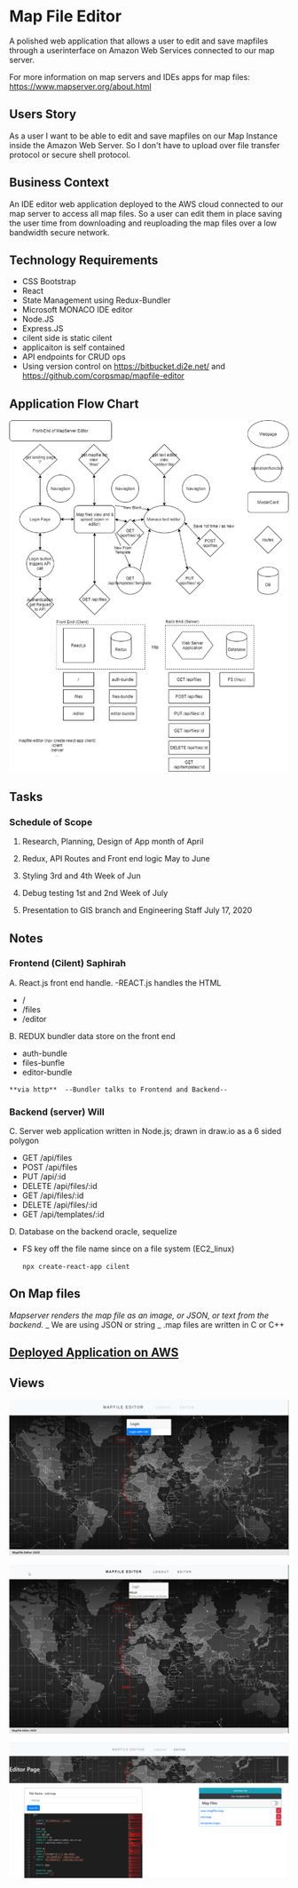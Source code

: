 # Map File Editor

A polished web application that allows a user to edit and save mapfiles through a userinterface on Amazon Web Services connected to our map server.

For more information on map servers and IDEs apps for map files:
https://www.mapserver.org/about.html

## Users Story

As a user I want to be able to edit and save mapfiles on our
Map Instance inside the Amazon Web Server. So I don't have to
upload over file transfer protocol or secure shell protocol.

## Business Context

An IDE editor web application deployed to the AWS cloud connected to our map server to access
all map files. So a user can edit them in place saving the user time from downloading and reuploading
the map files over a low bandwidth secure network.

## Technology Requirements

- CSS Bootstrap
- React
- State Management using Redux-Bundler
- Microsoft MONACO IDE editor
- Node.JS
- Express.JS
- cilent side is static cilent
- applicaiton is self contained
- API endpoints for CRUD ops
- Using version control on https://bitbucket.di2e.net/ and https://github.com/corpsmap/mapfile-editor

## Application Flow Chart

![Flow Chart](./assets/mapserver-App_flow-Page-2.png)

## Tasks

### Schedule of Scope

1. Research, Planning, Design of App month of April

2. Redux, API Routes and Front end logic May to June

3. Styling 3rd and 4th Week of Jun

4. Debug testing 1st and 2nd Week of July

5. Presentation to GIS branch and Engineering Staff July 17, 2020

## Notes

### Frontend (Cilent) Saphirah

A. React.js front end handle. -REACT.js handles the HTML

- /
- /files
- /editor

B. REDUX bundler data store on the front end

- auth-bundle
- files-bunfle
- editor-bundle

```
**via http**  --Bundler talks to Frontend and Backend--
```

### Backend (server) Will

C. Server web application written in Node.js; drawn in draw.io as a 6 sided polygon

- GET /api/files
- POST /api/files
- PUT /api/:id
- DELETE /api/files/:id
- GET /api/files/:id
- DELETE /api/files/:id
- GET /api/templates/:id

D. Database on the backend oracle, sequelize

- FS key off the file name since on a file system (EC2_linux)

  `npx create-react-app cilent`

## On Map files

_Mapserver renders the map file as an image, or JSON, or text from the backend._
_ We are using JSON or string
_ .map files are written in C or C++

## [Deployed Application on AWS](http://ec2-107-20-76-219.compute-1.amazonaws.com/mapfile-editor/app/)

## Views

![Landing Page](./assets/landingpage.png)

![User Logged In](./assets/signedInMapfile.png)

![Editor Page](./assets/editorPage.png)
